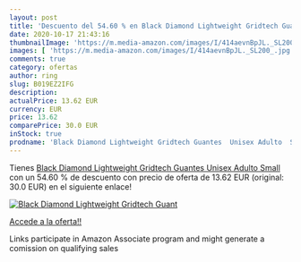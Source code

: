 ```yaml
---
layout: post
title: 'Descuento del 54.60 % en Black Diamond Lightweight Gridtech Guant'
date: 2020-10-17 21:43:16
thumbnailImage: 'https://m.media-amazon.com/images/I/414aevnBpJL._SL200_.jpg'
images: [ 'https://m.media-amazon.com/images/I/414aevnBpJL._SL200_.jpg' ]
comments: true
category: ofertas
author: ring
slug: B019EZ2IFG
description:
actualPrice: 13.62 EUR
currency: EUR
price: 13.62
comparePrice: 30.0 EUR
inStock: true
prodname: 'Black Diamond Lightweight Gridtech Guantes  Unisex Adulto  Small'
---
```


Tienes [Black Diamond Lightweight Gridtech Guantes  Unisex Adulto  Small](https://www.amazon.es/dp/B019EZ2IFG/?tag=tolees-21) con un 54.60 % de descuento con precio de oferta de 13.62 EUR (original: 30.0 EUR) en el siguiente enlace!

[![Black Diamond Lightweight Gridtech Guant](https://m.media-amazon.com/images/I/414aevnBpJL._SL200_.jpg)](https://www.amazon.es/dp/B019EZ2IFG/?tag=tolees-21)

[Accede a la oferta!!](https://www.amazon.es/dp/B019EZ2IFG/?tag=tolees-21)

Links participate in Amazon Associate program and might generate a comission on qualifying sales


